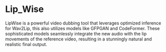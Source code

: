 # Lip_Wise
LipWise is a powerful video dubbing tool that leverages optimized inference for Wav2Lip, this also utilizes models like GFPGAN and CodeFormer. These sophisticated models seamlessly integrate the new audio with the lip movements of the reference video, resulting in a stunningly natural and realistic final output.
